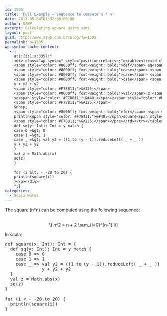 ```yaml
---
id: 1505
title: 'Full Example — Sequence to Compute n * n'
date: 2012-05-04T01:32:00+00:00
author: SAWP
excerpt: Calculating square using sums.
layout: post
guid: http://www.sawp.com.br/blog/?p=1505
permalink: p=1505
wp-syntax-cache-content:
  - |
    a:1:{i:1;s:3357:"
    <div class="wp_syntax" style="position:relative;"><table><tr><td class="code"><pre class="scala" style="font-family:monospace;"><span style="color: #0000ff; font-weight: bold;">def</span> square<span style="color: #F78811;">&#40;</span>x<span style="color: #000080;">:</span> Int<span style="color: #F78811;">&#41;</span><span style="color: #000080;">:</span> Int <span style="color: #000080;">=</span> <span style="color: #F78811;">&#123;</span>
    <span style="color: #0000ff; font-weight: bold;">def</span> sq<span style="color: #F78811;">&#40;</span>y<span style="color: #000080;">:</span> Int<span style="color: #F78811;">&#41;</span><span style="color: #000080;">:</span> Int <span style="color: #000080;">=</span> y <span style="color: #0000ff; font-weight: bold;">match</span> <span style="color: #F78811;">&#123;</span>
    <span style="color: #0000ff; font-weight: bold;">case</span> <span style="color: #F78811;">0</span> <span style="color: #000080;">=&gt;</span> <span style="color: #F78811;">0</span>
    <span style="color: #0000ff; font-weight: bold;">case</span> <span style="color: #F78811;">1</span> <span style="color: #000080;">=&gt;</span> <span style="color: #F78811;">1</span>
    <span style="color: #0000ff; font-weight: bold;">case</span> <span style="color: #000080;">_</span> <span style="color: #000080;">=&gt;</span> <span style="color: #0000ff; font-weight: bold;">val</span> y2 <span style="color: #000080;">=</span> <span style="color: #F78811;">&#40;</span><span style="color: #F78811;">&#40;</span><span style="color: #F78811;">1</span> to <span style="color: #F78811;">&#40;</span>y - <span style="color: #F78811;">1</span><span style="color: #F78811;">&#41;</span><span style="color: #F78811;">&#41;</span>.<span style="color: #000000;">reduceLeft</span><span style="color: #F78811;">&#40;</span> <span style="color: #000080;">_</span> + <span style="color: #000080;">_</span> <span style="color: #F78811;">&#41;</span><span style="color: #F78811;">&#41;</span>
    y + y2 + y2
    <span style="color: #F78811;">&#125;</span>
    <span style="color: #0000ff; font-weight: bold;">val</span> z <span style="color: #000080;">=</span> Math.<span style="color: #000000;">abs</span><span style="color: #F78811;">&#40;</span>x<span style="color: #F78811;">&#41;</span>
    sq<span style="color: #F78811;">&#40;</span>z<span style="color: #F78811;">&#41;</span>
    <span style="color: #F78811;">&#125;</span>
    &nbsp;
    <span style="color: #0000ff; font-weight: bold;">for</span> <span style="color: #F78811;">&#40;</span>i <span style="color: #000080;">&lt;</span> - -<span style="color: #F78811;">20</span> to <span style="color: #F78811;">20</span><span style="color: #F78811;">&#41;</span> <span style="color: #F78811;">&#123;</span>
    println<span style="color: #F78811;">&#40;</span>square<span style="color: #F78811;">&#40;</span>i<span style="color: #F78811;">&#41;</span><span style="color: #F78811;">&#41;</span>
    <span style="color: #F78811;">&#125;</span></pre></td></tr></table><p class="theCode" style="display:none;">def square(x: Int): Int = {
    def sq(y: Int): Int = y match {
    case 0 =&gt; 0
    case 1 =&gt; 1
    case _ =&gt; val y2 = ((1 to (y - 1)).reduceLeft( _ + _ ))
    y + y2 + y2
    }
    val z = Math.abs(x)
    sq(z)
    }
    
    for (i &lt; - -20 to 20) {
    println(square(i))
    }</p></div>
    ";}
categories:
  - Scala Notes
---
```

The square \(n*n\) can be computed using the following sequence:
  


<center>
  <br /> \( n^2 = n + 2 \sum_{i=0}^{n-1} i\)<br />
</center>

In scala:

<pre lang="scala">def square(x: Int): Int = {
  def sq(y: Int): Int = y match {
    case 0 => 0
    case 1 => 1
    case _ => val y2 = ((1 to (y - 1)).reduceLeft( _ + _ ))
              y + y2 + y2
  }
  val z = Math.abs(x)
  sq(z)
}

for (i &lt; - -20 to 20) {
  println(square(i))
}</pre>
